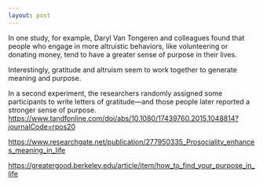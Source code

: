 ```yaml
---
layout: post
---
```

In one study, for example, Daryl Van Tongeren and colleagues found that people who engage in more altruistic behaviors, like volunteering or donating money, tend to have a greater sense of purpose in their lives.

Interestingly, gratitude and altruism seem to work together to generate meaning and purpose.

 In a second experiment, the researchers randomly assigned some participants to write letters of gratitude—and those people later reported a stronger sense of purpose.
 https://www.tandfonline.com/doi/abs/10.1080/17439760.2015.1048814?journalCode=rpos20

 https://www.researchgate.net/publication/277950335_Prosociality_enhances_meaning_in_life

 https://greatergood.berkeley.edu/article/item/how_to_find_your_purpose_in_life
<!--
I use this page to test page drafts.
Status: Online.

Send to recovery center people, send to mr. robot fans... more... more.. more...
Thank you God for this message.

How you can help your world, our world change for the better during COVID-19.
,˚
This message isn't just fluff. This is real. And I am sorry, I am truly truly sorry that there is not much real in the world, that we hear so many scams and avoid so many traps because people are willing to deceive others for their own benefit, and I'm sorry for that, I'm sorry we've become so desensitized that the word "truth" has become a falsity, that when talk of change even comes up we want to close our ears and our eyes because analyzing it just becomes overwhelming. I know that and I'm sorry. There is an actual practical plan here to start changing things now. And it is going to take some work. It's good work, and it will feel good, but it is work. If you have been asking what you could be doing right now to help and saying you wish you could do more, I will give you an answer, and after hearing this, you really can never honestly say you didn't know what to do to help, that you were powerless, that there was nothing you could have done, that just won't be true. In asking you to listen to this message, I am appealing to your caring about your world, or your caring about yourself.

We're at a critical turning point in history right now, in a state of changability we will likely never see again. While we as individuals are realizing that we do each have our own stories and can decide what we want to do with our lives, those with finances and control over this world are also making the final moves to concrete and finalize their power. We are unmistakably, each and every one of us are all a critical part of the future now, and your actions do matter.

I want to appeal to any of you that feel that you don't want to help other people. You do. Because if you don't like the world you are living in, that means that you want to live in a better world. I'm not talking about a fantasy disneyland, I'm talking about the kind of world that you personally would want to live in. And helping others will create a better world for you, both in your life, as well as on a global scale. If you think you can't help, or this doesn't apply to your life, you can, and it does. More than likely, right now because of this pandemic you're actually in the perfect position to help.

#

So we as a collective people all can agree that now is a good opportunity to slow down. I'd like to talk about a little bit of what that really means.
We all know that we need to slow down. But why do we need to slow down? Because we need to care about ourselves. Because we need to take care of ourselves. Because we can't take care of ourselves and others if we're not taking care of ourselves.
So what does slowing down actually mean? It is creating space from the problems in the moment to reassess and reflect on what it is we're doing. It is taking the space to observe ourselves and our lives in a conscious way. And even with no outside influence, that is a hard thing to do! And yet we're always trying to do it.
It's asking ourselves again what it is we want, and what we're willing to do to get it. What compromises we'll make for our comfort and security, what trade offs we'll make for our dreams in order to live in a realistic world.

So lets look at the whole for a moment. In every person's life right now we can see that there are large changes happening. Either it be relocation or jobs ending or any number of circumstances on the surface, we could say that there is an observable constant right now that we can observe that everyone's life is in a state of change, and what the future looks like is a matter of possibility.

Now, possibility is a scary thing. Possibility brings excitement, which also is experienced as anxiety. There is not much more terrifying than not knowing what your future holds, not knowing what tomorrow will look like. Change is scary. It can even be painful, and pain is scary. So we could say that for a lot of people, right now is a scary time.

But once we get past a little bit of fear, we can look at this and see that the possibility opening up in your life is an amazing thing. It is a chance to change course, to find out what you want, to have more. In another sense, what once seemed impossible, is now possible. Imagine that! It's like the bridge that was once uncrossable can now be walked upon.   #####So will we walk across it?

It's always scary, but then when you think about it, you do want your life to be different. A common problem among us, though, is we know we want a better life, but we
still don't know what exactly we want.

 Finding that out can take a lot of searching, learning, experiencing, and reading. I'm not going to break all that down today. But I will make an argument, that what you want is the elusive thing called happiness. And while I won't tell you how to get inner happiness, I'll make this argument. It's going to be a bit easier to be happy if you're living in a world you want to be in.

So what does that world look like? I would say that is a world where people love you, they support you, they help you when you struggle, they are kind to you, they are working together.
Now why would you actually want this?


.
